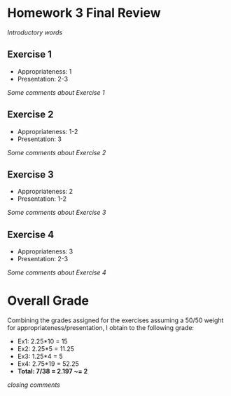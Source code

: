 # Homework 3 Final Review

_Introductory words_

## Exercise 1

- Appropriateness: 1
- Presentation: 2-3

_Some comments about Exercise 1_

## Exercise 2

- Appropriateness: 1-2
- Presentation: 3

_Some comments about Exercise 2_

## Exercise 3

- Appropriateness: 2
- Presentation: 1-2

_Some comments about Exercise 3_

## Exercise 4

- Appropriateness: 3
- Presentation: 2-3

_Some comments about Exercise 4_

# Overall Grade

Combining the grades assigned for the exercises assuming a 50/50 weight for appropriateness/presentation, I obtain to the following grade:

- Ex1: 2.25*10 = 15
- Ex2: 2.25*5 = 11.25
- Ex3: 1.25*4 = 5
- Ex4: 2.75*19 = 52.25
- __Total: 7/38 = 2.197 ~= 2__

_closing comments_